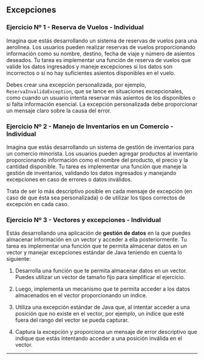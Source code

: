 ## Excepciones

### Ejercicio Nº 1 - Reserva de Vuelos - Individual

Imagina que estás desarrollando un sistema de reservas de vuelos para una aerolínea. Los usuarios pueden realizar reservas de vuelos proporcionando información como su nombre, destino, fecha de viaje y número de asientos deseados. Tu tarea es implementar una función de reserva de vuelos que valide los datos ingresados y maneje excepciones si los datos son incorrectos o si no hay suficientes asientos disponibles en el vuelo.

Debes crear una excepción personalizada, por ejemplo, `ReservaInvalidaException`, que se lance en situaciones excepcionales, como cuando un usuario intenta reservar más asientos de los disponibles o si falta información esencial. La excepción personalizada debe proporcionar un mensaje claro sobre la causa del error.


### Ejercicio Nº 2 - **Manejo de Inventarios en un Comercio - Individual**

Imagina que estás desarrollando un sistema de gestión de inventarios para un comercio minorista. Los usuarios pueden agregar productos al inventario proporcionando información como el nombre del producto, el precio y la cantidad disponible. Tu tarea es implementar una función que maneje la gestión de inventarios, validando los datos ingresados y manejando excepciones en caso de errores o datos inválidos.

Trata de ser lo más descriptivo posible en cada mensaje de excepción (en caso de que ésta sea personalizada) o de utilizar los tipos correctos de excepción en cada caso.  


### Ejercicio Nº 3 - Vectores y excepciones - Individual

Estás desarrollando una aplicación de **gestión de datos** en la que puedes almacenar información en un vector y acceder a ella posteriormente. Tu tarea es implementar una función que te permita almacenar datos en un vector y manejar excepciones estándar de Java teniendo en cuenta lo siguiente:

1. Desarrolla una función que te permita almacenar datos en un vector. Puedes utilizar un vector de tamaño fijo para simplificar el ejercicio.
    
2. Luego, implementa un mecanismo que te permita acceder a los datos almacenados en el vector proporcionando un índice.
    
3. Utiliza una excepción estándar de Java que, al intentar acceder a una posición que no existe en el vector, por ejemplo, un índice que esté fuera del rango del vector se pueda capturar.
    
4. Captura la excepción y proporciona un mensaje de error descriptivo que indique que estás intentando acceder a una posición inválida en el vector.

---
